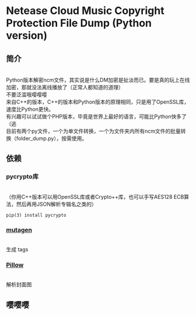# Netease Cloud Music Copyright Protection File Dump (Python version)

## 简介

<br /> Python版本解密ncm文件，其实说是什么DM加密是扯淡而已。要是真的玩上在线加密，那就没法离线播放了（正常人都知道的道理）
<br /> 不要泛滥哦嘤嘤嘤
<br /> 来自C++的版本，C++的版本和Python版本的原理相同，只是用了OpenSSL库，速度比Python更快。
<br /> 有兴趣可以试试做个PHP版本，毕竟是世界上最好的语言，可能比Python快多了（逃
<br /> 目前有两个py文件，一个为单文件转换，一个为文件夹内所有ncm文件的批量转换（folder_dump.py），按需使用。

## 依赖
### pycrypto库 
<br />（你用C++版本可以用OpenSSL库或者Crypto++库，也可以手写AES128 ECB算法，然后再用JSON解析专辑名之类的）

```
pip(3) install pycrypto
```

### [mutagen](https://github.com/quodlibet/mutagen)
<br /> 生成 tags

### [Pillow](https://pillow.readthedocs.io/en/3.0.0/index.html)
<br /> 解析封面图

## 嘤嘤嘤
